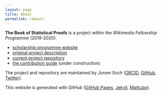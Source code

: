 ```yaml
---
layout: page
title: About
permalink: /about/
---
```



**The Book of Statistical Proofs** is a project within the *Wikimedia Fellowship Programme* (2019-2020).

- [scholarship programme website](https://de.wikiversity.org/wiki/Wikiversity:Fellow-Programm_Freies_Wissen)
- [original project description](https://de.wikiversity.org/wiki/Wikiversity:Fellow-Programm_Freies_Wissen/Einreichungen/The_Book_of_Statistical_Proofs)
- [current project repository](https://github.com/JoramSoch/TBSP)
- [the contribution guide](https://statproofbook.github.io/contribute/) (under construction)

The project and repository are maintained by *Joram Soch* ([ORCID](https://orcid.org/0000-0002-8879-5666), [GitHub](https://github.com/JoramSoch), [Twitter](https://twitter.com/JoramSoch)).

This website is generated with *GitHub* ([GitHub Pages](https://pages.github.com/), [Jekyll](https://github.com/jekyll/jekyll), [MathJax](https://www.mathjax.org/)).